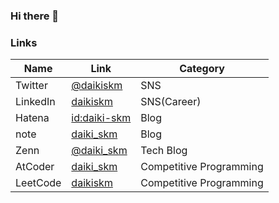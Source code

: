 ### Hi there 👋

### Links

| Name | Link | Category |
| ---- | ---- | ---- |
| Twitter | [@daikiskm](https://twitter.com/daikiskm) | SNS |
| LinkedIn | [daikiskm](https://www.linkedin.com/in/daikiskm/) | SNS(Career) |
| Hatena | [id:daiki-skm](https://daiki-skm.hatenablog.com) | Blog |
| note | [daiki_skm](https://note.com/daiki_skm/) | Blog |
| Zenn | [@daiki_skm](https://zenn.dev/daiki_skm) | Tech Blog |
| AtCoder | [daiki_skm](https://atcoder.jp/users/daiki_skm) | Competitive Programming |
| LeetCode | [daikiskm](https://leetcode.com/daikiskm/) | Competitive Programming |
